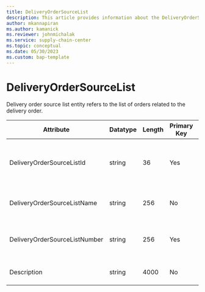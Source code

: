```yaml
---
title: DeliveryOrderSourceList
description: This article provides information about the DeliveryOrderSourceList entity.
author: mkannapiran
ms.author: kamanick
ms.reviewer: johnmichalak
ms.service: supply-chain-center
ms.topic: conceptual
ms.date: 05/30/2023
ms.custom: bap-template
---
```


# DeliveryOrderSourceList

Delivery order source list entity refers to the list of orders related to the delivery order.


|	Attribute	|	Datatype	|	Length	|	Primary Key	|	Description	|
|---------------|--------|------|----------|-----------|
|	DeliveryOrderSourceListId	|	string	|	36	|	Yes	|	Unique indentifier of the delivery order source list. 	|
|	DeliveryOrderSourceListName	|	string	|	256	|	No	|	Name of the delivery order source list.	|
|	DeliveryOrderSourceListNumber	|	string	|	256	|	Yes	|	Unique number of the delivery order source list.	|
|	Description	|	string	|	4000	|	No	|	Description of the source list.	|
